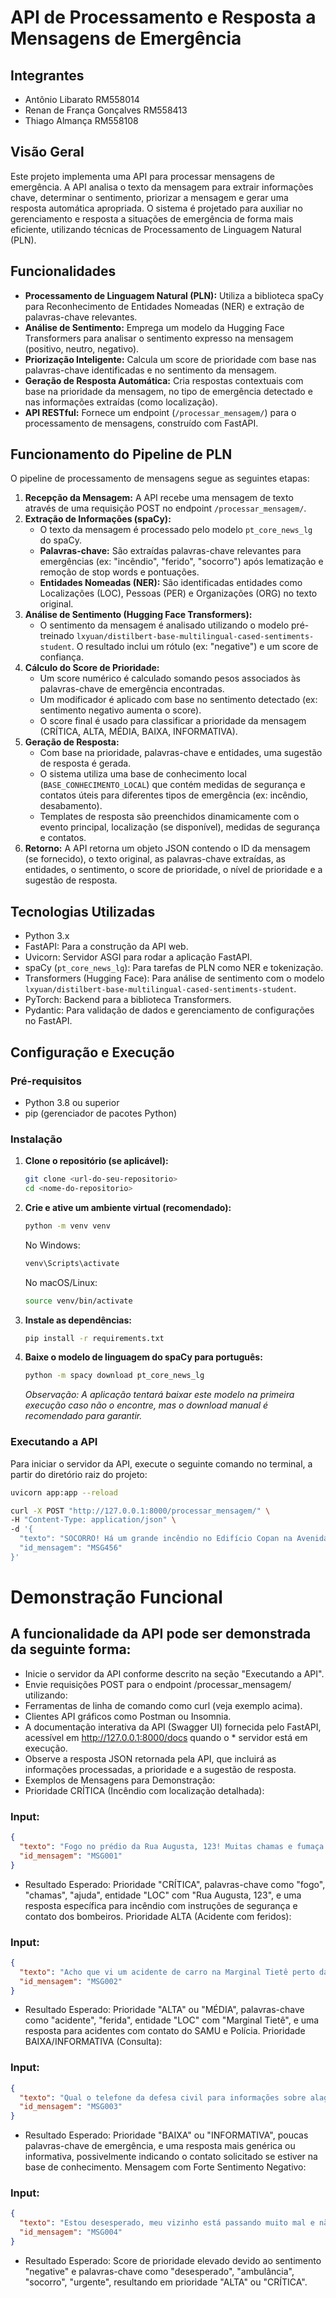 # API de Processamento e Resposta a Mensagens de Emergência

## Integrantes
* Antônio Libarato RM558014
* Renan de França Gonçalves RM558413
* Thiago Almança RM558108



## Visão Geral

Este projeto implementa uma API para processar mensagens de emergência. A API analisa o texto da mensagem para extrair informações chave, determinar o sentimento, priorizar a mensagem e gerar uma resposta automática apropriada. O sistema é projetado para auxiliar no gerenciamento e resposta a situações de emergência de forma mais eficiente, utilizando técnicas de Processamento de Linguagem Natural (PLN).

## Funcionalidades

*   **Processamento de Linguagem Natural (PLN):** Utiliza a biblioteca spaCy para Reconhecimento de Entidades Nomeadas (NER) e extração de palavras-chave relevantes.
*   **Análise de Sentimento:** Emprega um modelo da Hugging Face Transformers para analisar o sentimento expresso na mensagem (positivo, neutro, negativo).
*   **Priorização Inteligente:** Calcula um score de prioridade com base nas palavras-chave identificadas e no sentimento da mensagem.
*   **Geração de Resposta Automática:** Cria respostas contextuais com base na prioridade da mensagem, no tipo de emergência detectado e nas informações extraídas (como localização).
*   **API RESTful:** Fornece um endpoint (`/processar_mensagem/`) para o processamento de mensagens, construído com FastAPI.

## Funcionamento do Pipeline de PLN

O pipeline de processamento de mensagens segue as seguintes etapas:

1.  **Recepção da Mensagem:** A API recebe uma mensagem de texto através de uma requisição POST no endpoint `/processar_mensagem/`.
2.  **Extração de Informações (spaCy):**
    *   O texto da mensagem é processado pelo modelo `pt_core_news_lg` do spaCy.
    *   **Palavras-chave:** São extraídas palavras-chave relevantes para emergências (ex: "incêndio", "ferido", "socorro") após lematização e remoção de stop words e pontuações.
    *   **Entidades Nomeadas (NER):** São identificadas entidades como Localizações (LOC), Pessoas (PER) e Organizações (ORG) no texto original.
3.  **Análise de Sentimento (Hugging Face Transformers):**
    *   O sentimento da mensagem é analisado utilizando o modelo pré-treinado `lxyuan/distilbert-base-multilingual-cased-sentiments-student`. O resultado inclui um rótulo (ex: "negative") e um score de confiança.
4.  **Cálculo do Score de Prioridade:**
    *   Um score numérico é calculado somando pesos associados às palavras-chave de emergência encontradas.
    *   Um modificador é aplicado com base no sentimento detectado (ex: sentimento negativo aumenta o score).
    *   O score final é usado para classificar a prioridade da mensagem (CRÍTICA, ALTA, MÉDIA, BAIXA, INFORMATIVA).
5.  **Geração de Resposta:**
    *   Com base na prioridade, palavras-chave e entidades, uma sugestão de resposta é gerada.
    *   O sistema utiliza uma base de conhecimento local (`BASE_CONHECIMENTO_LOCAL`) que contém medidas de segurança e contatos úteis para diferentes tipos de emergência (ex: incêndio, desabamento).
    *   Templates de resposta são preenchidos dinamicamente com o evento principal, localização (se disponível), medidas de segurança e contatos.
6.  **Retorno:** A API retorna um objeto JSON contendo o ID da mensagem (se fornecido), o texto original, as palavras-chave extraídas, as entidades, o sentimento, o score de prioridade, o nível de prioridade e a sugestão de resposta.

## Tecnologias Utilizadas

*   Python 3.x
*   FastAPI: Para a construção da API web.
*   Uvicorn: Servidor ASGI para rodar a aplicação FastAPI.
*   spaCy (`pt_core_news_lg`): Para tarefas de PLN como NER e tokenização.
*   Transformers (Hugging Face): Para análise de sentimento com o modelo `lxyuan/distilbert-base-multilingual-cased-sentiments-student`.
*   PyTorch: Backend para a biblioteca Transformers.
*   Pydantic: Para validação de dados e gerenciamento de configurações no FastAPI.

## Configuração e Execução

### Pré-requisitos

*   Python 3.8 ou superior
*   pip (gerenciador de pacotes Python)

### Instalação

1.  **Clone o repositório (se aplicável):**
    ```bash
    git clone <url-do-seu-repositorio>
    cd <nome-do-repositorio>
    ```

2.  **Crie e ative um ambiente virtual (recomendado):**
    ```bash
    python -m venv venv
    ```
    No Windows:
    ```bash
    venv\Scripts\activate
    ```
    No macOS/Linux:
    ```bash
    source venv/bin/activate
    ```

3.  **Instale as dependências:**
    ```bash
    pip install -r requirements.txt
    ```

4.  **Baixe o modelo de linguagem do spaCy para português:**
    ```bash
    python -m spacy download pt_core_news_lg
    ```
    *Observação: A aplicação tentará baixar este modelo na primeira execução caso não o encontre, mas o download manual é recomendado para garantir.*

### Executando a API

Para iniciar o servidor da API, execute o seguinte comando no terminal, a partir do diretório raiz do projeto:

```bash
uvicorn app:app --reload
```


```bash
curl -X POST "http://127.0.0.1:8000/processar_mensagem/" \
-H "Content-Type: application/json" \
-d '{
  "texto": "SOCORRO! Há um grande incêndio no Edifício Copan na Avenida Ipiranga. Estou preso no 10º andar, muita fumaça!",
  "id_mensagem": "MSG456"
}'

```


# Demonstração Funcional
## A funcionalidade da API pode ser demonstrada da seguinte forma:

* Inicie o servidor da API conforme descrito na seção "Executando a API".
* Envie requisições POST para o endpoint /processar_mensagem/ utilizando:
* Ferramentas de linha de comando como curl (veja exemplo acima).
* Clientes API gráficos como Postman ou Insomnia.
* A documentação interativa da API (Swagger UI) fornecida pelo FastAPI, acessível em http://127.0.0.1:8000/docs quando o * servidor está em execução.
* Observe a resposta JSON retornada pela API, que incluirá as informações processadas, a prioridade e a sugestão de resposta.
* Exemplos de Mensagens para Demonstração:
* Prioridade CRÍTICA (Incêndio com localização detalhada):

### Input:
```json
{
  "texto": "Fogo no prédio da Rua Augusta, 123! Muitas chamas e fumaça saindo das janelas do terceiro andar. Pessoas gritando por ajuda.",
  "id_mensagem": "MSG001"
}
```
* Resultado Esperado: Prioridade "CRÍTICA", palavras-chave como "fogo", "chamas", "ajuda", entidade "LOC" com "Rua Augusta, 123", e uma resposta específica para incêndio com instruções de segurança e contato dos bombeiros.
Prioridade ALTA (Acidente com feridos):

### Input:
```json
{
  "texto": "Acho que vi um acidente de carro na Marginal Tietê perto da ponte. Parece que tem gente ferida.",
  "id_mensagem": "MSG002"
}
```
* Resultado Esperado: Prioridade "ALTA" ou "MÉDIA", palavras-chave como "acidente", "ferida", entidade "LOC" com "Marginal Tietê", e uma resposta para acidentes com contato do SAMU e Polícia.
Prioridade BAIXA/INFORMATIVA (Consulta):

### Input:
```json
{
  "texto": "Qual o telefone da defesa civil para informações sobre alagamentos?",
  "id_mensagem": "MSG003"
}
```
* Resultado Esperado: Prioridade "BAIXA" ou "INFORMATIVA", poucas palavras-chave de emergência, e uma resposta mais genérica ou informativa, possivelmente indicando o contato solicitado se estiver na base de conhecimento.
Mensagem com Forte Sentimento Negativo:

### Input:
```json
{
  "texto": "Estou desesperado, meu vizinho está passando muito mal e não consigo chamar uma ambulância! Ele precisa de socorro urgente!",
  "id_mensagem": "MSG004"
}
```
* Resultado Esperado: Score de prioridade elevado devido ao sentimento "negative" e palavras-chave como "desesperado", "ambulância", "socorro", "urgente", resultando em prioridade "ALTA" ou "CRÍTICA".

